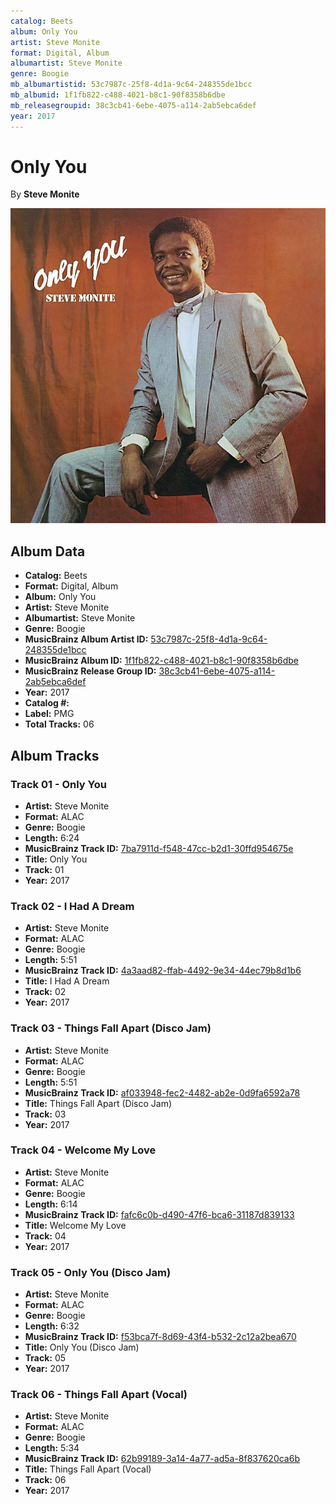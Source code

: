 ```yaml
---
catalog: Beets
album: Only You
artist: Steve Monite
format: Digital, Album
albumartist: Steve Monite
genre: Boogie
mb_albumartistid: 53c7987c-25f8-4d1a-9c64-248355de1bcc
mb_albumid: 1f1fb822-c488-4021-b8c1-90f8358b6dbe
mb_releasegroupid: 38c3cb41-6ebe-4075-a114-2ab5ebca6def
year: 2017
---
```


# Only You

By **Steve Monite**

![](../../assets/beetscovers/Steve_Monite-Only_You.jpg)

## Album Data

- **Catalog:** Beets
- **Format:** Digital, Album
- **Album:** Only You
- **Artist:** Steve Monite
- **Albumartist:** Steve Monite
- **Genre:** Boogie
- **MusicBrainz Album Artist ID:** [53c7987c-25f8-4d1a-9c64-248355de1bcc](https://musicbrainz.org/artist/53c7987c-25f8-4d1a-9c64-248355de1bcc)
- **MusicBrainz Album ID:** [1f1fb822-c488-4021-b8c1-90f8358b6dbe](https://musicbrainz.org/release/1f1fb822-c488-4021-b8c1-90f8358b6dbe)
- **MusicBrainz Release Group ID:** [38c3cb41-6ebe-4075-a114-2ab5ebca6def](https://musicbrainz.org/release-group/38c3cb41-6ebe-4075-a114-2ab5ebca6def)
- **Year:** 2017
- **Catalog #:** 
- **Label:** PMG
- **Total Tracks:** 06

## Album Tracks

### Track 01 - Only You

- **Artist:** Steve Monite
- **Format:** ALAC
- **Genre:** Boogie
- **Length:** 6:24
- **MusicBrainz Track ID:** [7ba7911d-f548-47cc-b2d1-30ffd954675e](https://musicbrainz.org/recording/7ba7911d-f548-47cc-b2d1-30ffd954675e)
- **Title:** Only You
- **Track:** 01
- **Year:** 2017

### Track 02 - I Had A Dream

- **Artist:** Steve Monite
- **Format:** ALAC
- **Genre:** Boogie
- **Length:** 5:51
- **MusicBrainz Track ID:** [4a3aad82-ffab-4492-9e34-44ec79b8d1b6](https://musicbrainz.org/recording/4a3aad82-ffab-4492-9e34-44ec79b8d1b6)
- **Title:** I Had A Dream
- **Track:** 02
- **Year:** 2017

### Track 03 - Things Fall Apart (Disco Jam)

- **Artist:** Steve Monite
- **Format:** ALAC
- **Genre:** Boogie
- **Length:** 5:51
- **MusicBrainz Track ID:** [af033948-fec2-4482-ab2e-0d9fa6592a78](https://musicbrainz.org/recording/af033948-fec2-4482-ab2e-0d9fa6592a78)
- **Title:** Things Fall Apart (Disco Jam)
- **Track:** 03
- **Year:** 2017

### Track 04 - Welcome My Love

- **Artist:** Steve Monite
- **Format:** ALAC
- **Genre:** Boogie
- **Length:** 6:14
- **MusicBrainz Track ID:** [fafc6c0b-d490-47f6-bca6-31187d839133](https://musicbrainz.org/recording/fafc6c0b-d490-47f6-bca6-31187d839133)
- **Title:** Welcome My Love
- **Track:** 04
- **Year:** 2017

### Track 05 - Only You (Disco Jam)

- **Artist:** Steve Monite
- **Format:** ALAC
- **Genre:** Boogie
- **Length:** 6:32
- **MusicBrainz Track ID:** [f53bca7f-8d69-43f4-b532-2c12a2bea670](https://musicbrainz.org/recording/f53bca7f-8d69-43f4-b532-2c12a2bea670)
- **Title:** Only You (Disco Jam)
- **Track:** 05
- **Year:** 2017

### Track 06 - Things Fall Apart (Vocal)

- **Artist:** Steve Monite
- **Format:** ALAC
- **Genre:** Boogie
- **Length:** 5:34
- **MusicBrainz Track ID:** [62b99189-3a14-4a77-ad5a-8f837620ca6b](https://musicbrainz.org/recording/62b99189-3a14-4a77-ad5a-8f837620ca6b)
- **Title:** Things Fall Apart (Vocal)
- **Track:** 06
- **Year:** 2017

